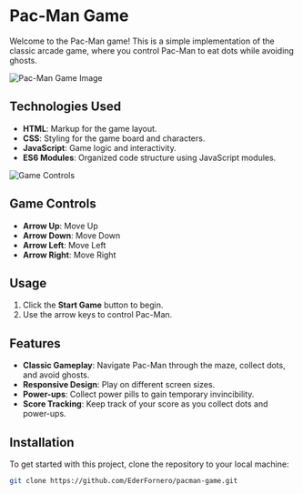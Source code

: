 # Pac-Man Game

Welcome to the Pac-Man game! This is a simple implementation of the classic arcade game, where you control Pac-Man to eat dots while avoiding ghosts. 

![Pac-Man Game Image](https://i.pinimg.com/originals/b4/ee/c4/b4eec4d093adbe9d8a3cbb40d024836a.png)

## Technologies Used
- **HTML**: Markup for the game layout.
- **CSS**: Styling for the game board and characters.
- **JavaScript**: Game logic and interactivity.
- **ES6 Modules**: Organized code structure using JavaScript modules.

![Game Controls](https://static.thenounproject.com/png/3584815-200.png)

## Game Controls
- **Arrow Up**: Move Up
- **Arrow Down**: Move Down
- **Arrow Left**: Move Left
- **Arrow Right**: Move Right

## Usage
1. Click the **Start Game** button to begin.
2. Use the arrow keys to control Pac-Man.

## Features
- **Classic Gameplay**: Navigate Pac-Man through the maze, collect dots, and avoid ghosts.
- **Responsive Design**: Play on different screen sizes.
- **Power-ups**: Collect power pills to gain temporary invincibility.
- **Score Tracking**: Keep track of your score as you collect dots and power-ups.

## Installation
To get started with this project, clone the repository to your local machine:

```bash
git clone https://github.com/EderFornero/pacman-game.git
